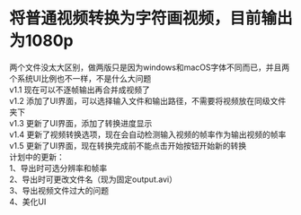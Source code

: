 # 将普通视频转换为字符画视频，目前输出为1080p  
两个文件没太大区别，做两版只是因为windows和macOS字体不同而已，并且两个系统UI比例也不一样，不是什么大问题  
v1.1 现在可以不逐帧输出再合并成视频了  
v1.2 添加了UI界面，可以选择输入文件和输出路径，不需要将视频放在同级文件夹下  
v1.3 更新了UI界面，添加了转换进度显示  
v1.4 更新了视频转换选项，现在会自动检测输入视频的帧率作为输出视频的帧率
v1.5 更新了UI界面，现在转换完成前不能点击开始按钮开始新的转换  
计划中的更新：  
1、导出时可选分辨率和帧率  
2、导出时可更改文件名（现为固定output.avi）  
3、导出视频文件过大的问题  
4、美化UI
